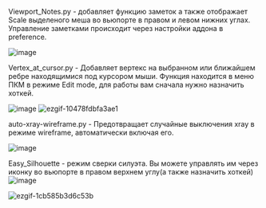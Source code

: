 Viewport_Notes.py - добавляет функцию заметок а также отображает Scale выделеного меша во вьюпорте в правом и левом нижних углах. Управление заметками происходит через настройки аддона в preference.

![image](https://github.com/user-attachments/assets/d2bef961-d422-4476-8cbe-f2fb176bd92c)


Vertex_at_cursor.py - Добавляет вертекс на выбранном или ближайшем ребре находящимися под курсором мыши. Функция находится в меню ПКМ в режиме Edit mode, для работы вам сначала нужно назначить хоткей.

![image](https://github.com/user-attachments/assets/cdbb7368-8fc3-49a8-a7b9-0c7b1c521e69)
![ezgif-10478fdbfa3ae1](https://github.com/user-attachments/assets/f47796a2-7a41-4364-afac-d8ebc5f1df4f)


auto-xray-wireframe.py - Предотвращает случайные выключения xray в режиме wireframe, автоматически включая его.

![image](https://github.com/user-attachments/assets/7c82be95-4e2f-46db-a25f-f369c8f02012)


Easy_Silhouette - режим сверки силуэта. Вы можете управлять им через иконку во вьюпорте в правом верхнем углу(а также назначить хоткей)
![image](https://github.com/user-attachments/assets/7ebedcce-47f7-4213-8b02-27e774a31b41)

![ezgif-1cb585b3d6c53b](https://github.com/user-attachments/assets/0f7a5c47-08a7-437f-9c2a-5a308817e2b8)



